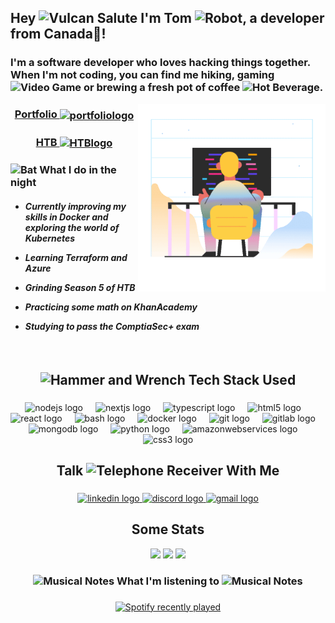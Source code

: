 ﻿


<h2 align="left" >Hey <img src="https://raw.githubusercontent.com/Tarikul-Islam-Anik/Animated-Fluent-Emojis/master/Emojis/Hand%20gestures/Vulcan%20Salute.png" alt="Vulcan Salute" width="25" height="25" /> I'm Tom <img src="https://raw.githubusercontent.com/Tarikul-Islam-Anik/Animated-Fluent-Emojis/master/Emojis/Smilies/Robot.png" alt="Robot" width="25" height="25" />, a developer from Canada🍁! </h2> 
<h3>I'm a software developer who loves hacking things together. When I'm not coding, you can find me hiking, gaming <img src="https://raw.githubusercontent.com/Tarikul-Islam-Anik/Animated-Fluent-Emojis/master/Emojis/Activities/Video%20Game.png" alt="Video Game" width="25" height="25" /> or brewing a fresh pot of coffee <img src="https://raw.githubusercontent.com/Tarikul-Islam-Anik/Animated-Fluent-Emojis/master/Emojis/Food/Hot%20Beverage.png" alt="Hot Beverage" width="25" height="25" />.</h3>


<img align="right" height="300" src="./assets/marginalia-a-person-sitting-in-front-of-a-computer-screen.gif"  />


### 
<div align="center">
    <h3>
    <a  href="https://tomgaillard.ca/" target="_blank" referer="bio_tom_gh"> Portfolio  <img align="center" src="./assets/3d-techny-searching-for-a-file-in-a-folder.gif" height="100" width="100" alt="portfoliologo" />
    
  </a></h3> <h3> <a align="center" href="https://app.hackthebox.com/profile/832591" target="_blank" referer="bio_tom_gh"> HTB <img align="center" src="https://media2.giphy.com/media/2DUl6BtXGAx2uyqIas/giphy.gif" height="100" width="100" alt="HTBlogo" /> </a></h3>

</div>

### <img src="https://raw.githubusercontent.com/Tarikul-Islam-Anik/Animated-Fluent-Emojis/master/Emojis/Animals/Bat.png" alt="Bat" width="50" height="50" /> What I do in the night

<h4>

  * *Currently improving my skills in Docker and exploring the world of Kubernetes*

  * *Learning Terraform and Azure*
  
  * *Grinding Season 5 of HTB*

  * *Practicing some math on KhanAcademy*

  * *Studying to pass the ComptiaSec+ exam*
  
  </h4>

<br />

###

<h2 align="center"><img src="https://raw.githubusercontent.com/Tarikul-Islam-Anik/Animated-Fluent-Emojis/master/Emojis/Objects/Hammer%20and%20Wrench.png" alt="Hammer and Wrench" width="25" height="25" /> Tech Stack Used</h2>

###
<div align="center">
  <img src="https://cdn.jsdelivr.net/gh/devicons/devicon/icons/nodejs/nodejs-original.svg" height="40" alt="nodejs logo"  />
  <img width="12" />
  <img src="https://cdn.jsdelivr.net/gh/devicons/devicon/icons/nextjs/nextjs-original.svg" height="40" alt="nextjs logo"  />
  <img width="12" />
  <img src="https://cdn.jsdelivr.net/gh/devicons/devicon/icons/typescript/typescript-original.svg" height="40" alt="typescript logo"  />
  <img width="12" />
  <img src="https://cdn.jsdelivr.net/gh/devicons/devicon/icons/html5/html5-original.svg" height="40" alt="html5 logo"  />
  <img width="12" />
  <img src="https://cdn.jsdelivr.net/gh/devicons/devicon/icons/react/react-original.svg" height="40" alt="react logo"  />
  <img width="12" />
  <img src="https://cdn.simpleicons.org/gnubash/4EAA25" height="40" alt="bash logo"  />
  <img width="12" />
  <img src="https://cdn.jsdelivr.net/gh/devicons/devicon/icons/docker/docker-original.svg" height="40" alt="docker logo"  />
  <img width="12" />
  <img src="https://cdn.jsdelivr.net/gh/devicons/devicon/icons/git/git-original.svg" height="40" alt="git logo"  />
  <img width="12" />
  <img src="https://cdn.jsdelivr.net/gh/devicons/devicon/icons/gitlab/gitlab-original.svg" height="40" alt="gitlab logo"  />
  <img width="12" />
  <img src="https://cdn.jsdelivr.net/gh/devicons/devicon/icons/mongodb/mongodb-original.svg" height="40" alt="mongodb logo"  />
  <img width="12" />
  <img src="https://cdn.jsdelivr.net/gh/devicons/devicon/icons/python/python-original.svg" height="40" alt="python logo"  />
  <img width="12" />
  <img src="https://skillicons.dev/icons?i=aws" height="40" alt="amazonwebservices logo"  />
  <img width="12" />
  <img src="https://cdn.simpleicons.org/css3/1572B6" height="40" alt="css3 logo"  />
</div>

###


###

<h2 align="center">Talk <img src="https://raw.githubusercontent.com/Tarikul-Islam-Anik/Animated-Fluent-Emojis/master/Emojis/Objects/Telephone%20Receiver.png" alt="Telephone Receiver" width="25" height="25" /> With Me</h2>

###

<div align="center">
  <a href="https://www.linkedin.com/in/tom-gaillard-b94895255" target="_blank">
    <img src="https://raw.githubusercontent.com/maurodesouza/profile-readme-generator/master/src/assets/icons/social/linkedin/default.svg" width="52" height="40" alt="linkedin logo"  />
  </a>
  <a href="https://discordapp.com/users/613015042203451402" target="_blank">
    <img src="https://raw.githubusercontent.com/maurodesouza/profile-readme-generator/master/src/assets/icons/social/discord/default.svg" width="52" height="40" alt="discord logo"  />
  </a>
  <a href="mailto:tomgaillard1@gmail.com" target="_blank">
    <img src="https://raw.githubusercontent.com/maurodesouza/profile-readme-generator/master/src/assets/icons/social/gmail/default.svg" width="52" height="40" alt="gmail logo"  />
  </a>
</div>

###

<div align="center"> 
<h2>Some Stats</h2>

![](http://github-profile-summary-cards.vercel.app/api/cards/profile-details?username=GaillardTom&theme=tokyonight)
![](http://github-profile-summary-cards.vercel.app/api/cards/stats?username=GaillardTom&theme=tokyonight)  ![](http://github-profile-summary-cards.vercel.app/api/cards/repos-per-language?username=GaillardTom&theme=tokyonight)

</div>

<h3 align="center"><img src="https://raw.githubusercontent.com/Tarikul-Islam-Anik/Animated-Fluent-Emojis/master/Emojis/Objects/Musical%20Notes.png" alt="Musical Notes" width="40" height="40" /> What I'm listening to <img src="https://raw.githubusercontent.com/Tarikul-Islam-Anik/Animated-Fluent-Emojis/master/Emojis/Objects/Musical%20Notes.png" alt="Musical Notes" width="40" height="40" /></h3>

###

<div align="center">
  <a href="https://open.spotify.com/user/aegaillard1">
    <img src="https://spotify-recently-played-readme.vercel.app/api?user=aegaillard1&count=3" alt="Spotify recently played"  />
  </a>
</div>





